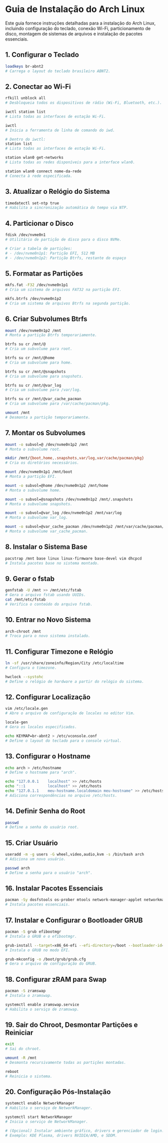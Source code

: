 # Guia de Instalação do Arch Linux

Este guia fornece instruções detalhadas para a instalação do Arch Linux, incluindo configuração do teclado, conexão Wi-Fi, particionamento de disco, montagem de sistemas de arquivos e instalação de pacotes essenciais.

## 1. Configurar o Teclado

```bash
loadkeys br-abnt2
# Carrega o layout do teclado brasileiro ABNT2.
```

## 2. Conectar ao Wi-Fi

```bash
rfkill unblock all
# Desbloqueia todos os dispositivos de rádio (Wi-Fi, Bluetooth, etc.).

iwctl station list
# Lista todas as interfaces de estação Wi-Fi.

iwctl
# Inicia a ferramenta de linha de comando do iwd.

# Dentro do iwctl:
station list
# Lista todas as interfaces de estação Wi-Fi.

station wlan0 get-networks
# Lista todas as redes disponíveis para a interface wlan0.

station wlan0 connect nome-da-rede
# Conecta à rede especificada.
```

## 3. Atualizar o Relógio do Sistema

```bash
timedatectl set-ntp true
# Habilita a sincronização automática do tempo via NTP.
```

## 4. Particionar o Disco

```bash
fdisk /dev/nvme0n1
# Utilitário de partição de disco para o disco NVMe.

# Criar a tabela de partições:
# - /dev/nvme0n1p1: Partição EFI, 512 MB
# - /dev/nvme0n1p2: Partição Btrfs, restante do espaço
```

## 5. Formatar as Partições

```bash
mkfs.fat -F32 /dev/nvme0n1p1
# Cria um sistema de arquivos FAT32 na partição EFI.

mkfs.btrfs /dev/nvme0n1p2
# Cria um sistema de arquivos Btrfs na segunda partição.
```

## 6. Criar Subvolumes Btrfs

```bash
mount /dev/nvme0n1p2 /mnt
# Monta a partição Btrfs temporariamente.

btrfs su cr /mnt/@
# Cria um subvolume para root.

btrfs su cr /mnt/@home
# Cria um subvolume para home.

btrfs su cr /mnt/@snapshots
# Cria um subvolume para snapshots.

btrfs su cr /mnt/@var_log
# Cria um subvolume para /var/log.

btrfs su cr /mnt/@var_cache_pacman
# Cria um subvolume para /var/cache/pacman/pkg.

umount /mnt
# Desmonta a partição temporariamente.
```

## 7. Montar os Subvolumes

```bash
mount -o subvol=@ /dev/nvme0n1p2 /mnt
# Monta o subvolume root.

mkdir /mnt/{boot,home,.snapshots,var/log,var/cache/pacman/pkg}
# Cria os diretórios necessários.

mount /dev/nvme0n1p1 /mnt/boot
# Monta a partição EFI.

mount -o subvol=@home /dev/nvme0n1p2 /mnt/home
# Monta o subvolume home.

mount -o subvol=@snapshots /dev/nvme0n1p2 /mnt/.snapshots
# Monta o subvolume snapshots.

mount -o subvol=@var_log /dev/nvme0n1p2 /mnt/var/log
# Monta o subvolume var_log.

mount -o subvol=@var_cache_pacman /dev/nvme0n1p2 /mnt/var/cache/pacman/pkg
# Monta o subvolume var_cache_pacman.
```

## 8. Instalar o Sistema Base

```bash
pacstrap /mnt base linux linux-firmware base-devel vim dhcpcd
# Instala pacotes base no sistema montado.
```

## 9. Gerar o fstab

```bash
genfstab -U /mnt >> /mnt/etc/fstab
# Gera o arquivo fstab usando UUIDs.
cat /mnt/etc/fstab
# Verifica o conteúdo do arquivo fstab.
```

## 10. Entrar no Novo Sistema

```bash
arch-chroot /mnt
# Troca para o novo sistema instalado.
```

## 11. Configurar Timezone e Relógio

```bash
ln -sf /usr/share/zoneinfo/Region/City /etc/localtime
# Configura o timezone.

hwclock --systohc
# Define o relógio de hardware a partir do relógio do sistema.
```

## 12. Configurar Localização

```bash
vim /etc/locale.gen
# Abre o arquivo de configuração de locales no editor Vim.

locale-gen
# Gera os locales especificados.

echo KEYMAP=br-abnt2 > /etc/vconsole.conf
# Define o layout do teclado para o console virtual.
```

## 13. Configurar o Hostname

```bash
echo arch > /etc/hostname
# Define o hostname para "arch".

echo "127.0.0.1    localhost" >> /etc/hosts
echo "::1          localhost" >> /etc/hosts
echo "127.0.1.1    meu-hostname.localdomain meu-hostname" >> /etc/hosts
# Adiciona correspondências no arquivo /etc/hosts.
```

## 14. Definir Senha do Root

```bash
passwd
# Define a senha do usuário root.
```

## 15. Criar Usuário

```bash
useradd -m -g users -G wheel,video,audio,kvm -s /bin/bash arch
# Adiciona um novo usuário.

passwd arch
# Define a senha para o usuário "arch".
```

## 16. Instalar Pacotes Essenciais

```bash
pacman -Sy dosfstools os-prober mtools network-manager-applet networkmanager wpa_supplicant wireless_tools dialog sudo
# Instala pacotes essenciais.
```

## 17. Instalar e Configurar o Bootloader GRUB

```bash
pacman -S grub efibootmgr
# Instala o GRUB e o efibootmgr.

grub-install --target=x86_64-efi --efi-directory=/boot --bootloader-id=arch --recheck
# Instala o GRUB no modo EFI.

grub-mkconfig -o /boot/grub/grub.cfg
# Gera o arquivo de configuração do GRUB.
```

## 18. Configurar zRAM para Swap

```bash
pacman -S zramswap
# Instala o zramswap.

systemctl enable zramswap.service
# Habilita o serviço de zramswap.
```

## 19. Sair do Chroot, Desmontar Partições e Reiniciar

```bash
exit
# Sai do chroot.

umount -R /mnt
# Desmonta recursivamente todas as partições montadas.

reboot
# Reinicia o sistema.
```

## 20. Configuração Pós-Instalação

```bash
systemctl enable NetworkManager
# Habilita o serviço de NetworkManager.

systemctl start NetworkManager
# Inicia o serviço de NetworkManager.

# (Opcional) Instalar ambiente gráfico, drivers e gerenciador de login.
# Exemplo: KDE Plasma, drivers NVIDIA/AMD, e SDDM.
```
